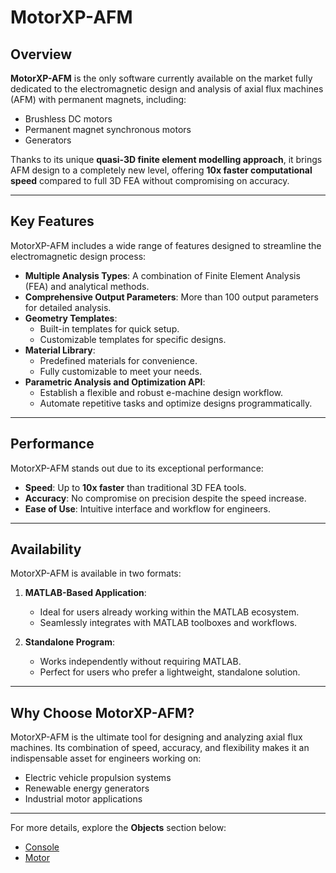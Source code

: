 # MotorXP-AFM

## Overview

**MotorXP-AFM** is the only software currently available on the market fully dedicated to the electromagnetic design and analysis of axial flux machines (AFM) with permanent magnets, including:

- Brushless DC motors
- Permanent magnet synchronous motors
- Generators

Thanks to its unique **quasi-3D finite element modelling approach**, it brings AFM design to a completely new level, offering **10x faster computational speed** compared to full 3D FEA without compromising on accuracy.

---

## Key Features

MotorXP-AFM includes a wide range of features designed to streamline the electromagnetic design process:

- **Multiple Analysis Types**: A combination of Finite Element Analysis (FEA) and analytical methods.
- **Comprehensive Output Parameters**: More than 100 output parameters for detailed analysis.
- **Geometry Templates**:
    - Built-in templates for quick setup.
    - Customizable templates for specific designs.
- **Material Library**:
    - Predefined materials for convenience.
    - Fully customizable to meet your needs.
- **Parametric Analysis and Optimization API**:
    - Establish a flexible and robust e-machine design workflow.
    - Automate repetitive tasks and optimize designs programmatically.

---

## Performance

MotorXP-AFM stands out due to its exceptional performance:

- **Speed**: Up to **10x faster** than traditional 3D FEA tools.
- **Accuracy**: No compromise on precision despite the speed increase.
- **Ease of Use**: Intuitive interface and workflow for engineers.

---

## Availability

MotorXP-AFM is available in two formats:

1. **MATLAB-Based Application**:
    - Ideal for users already working within the MATLAB ecosystem.
    - Seamlessly integrates with MATLAB toolboxes and workflows.

2. **Standalone Program**:
    - Works independently without requiring MATLAB.
    - Perfect for users who prefer a lightweight, standalone solution.

---

## Why Choose MotorXP-AFM?

MotorXP-AFM is the ultimate tool for designing and analyzing axial flux machines. Its combination of speed, accuracy, and flexibility makes it an indispensable asset for engineers working on:

- Electric vehicle propulsion systems
- Renewable energy generators
- Industrial motor applications

---

For more details, explore the **Objects** section below:

- [Console](objects/console/overview.md)
- [Motor](objects/motor/overview.md)